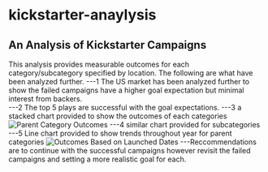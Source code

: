 # kickstarter-anaylysis
## An Analysis of Kickstarter Campaigns
This analysis provides measurable outcomes for each category/subcategory specified by location. The following are what have been analyzed further.
---1 The US market has been analyzed further to show the failed campaigns have a higher goal expectation but minimal interest from backers.  
---2 The top 5 plays are successful with the goal expectations.
---3 a stacked chart provided to show the outcomes of each categories ![Parent Category Outcomes](path/to/Parent_Category_Outcomes.png)
---4 similar chart provided for subcategories
---5 Line chart provided to show trends throughout year for parent categories ![Outcomes Based on Launched Dates](path/to/Outcomes_Based_on_Launched_Dates.png)
---Reccommendations are to continue with the successful campaigns however revisit the failed campaigns and setting a more realistic goal for each.  
